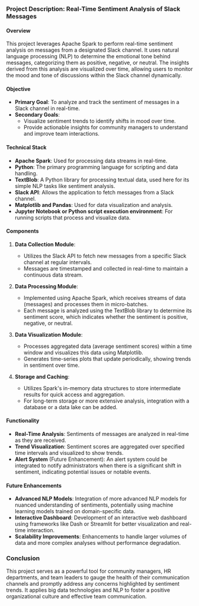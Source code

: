 
### Project Description: Real-Time Sentiment Analysis of Slack Messages

#### Overview
This project leverages Apache Spark to perform real-time sentiment analysis on messages from a designated Slack channel. It uses natural language processing (NLP) to determine the emotional tone behind messages, categorizing them as positive, negative, or neutral. The insights derived from this analysis are visualized over time, allowing users to monitor the mood and tone of discussions within the Slack channel dynamically.

#### Objective
- **Primary Goal**: To analyze and track the sentiment of messages in a Slack channel in real-time.
- **Secondary Goals**:
  - Visualize sentiment trends to identify shifts in mood over time.
  - Provide actionable insights for community managers to understand and improve team interactions.

#### Technical Stack
- **Apache Spark**: Used for processing data streams in real-time.
- **Python**: The primary programming language for scripting and data handling.
- **TextBlob**: A Python library for processing textual data, used here for its simple NLP tasks like sentiment analysis.
- **Slack API**: Allows the application to fetch messages from a Slack channel.
- **Matplotlib and Pandas**: Used for data visualization and analysis.
- **Jupyter Notebook or Python script execution environment**: For running scripts that process and visualize data.

#### Components
1. **Data Collection Module**:
   - Utilizes the Slack API to fetch new messages from a specific Slack channel at regular intervals.
   - Messages are timestamped and collected in real-time to maintain a continuous data stream.

2. **Data Processing Module**:
   - Implemented using Apache Spark, which receives streams of data (messages) and processes them in micro-batches.
   - Each message is analyzed using the TextBlob library to determine its sentiment score, which indicates whether the sentiment is positive, negative, or neutral.

3. **Data Visualization Module**:
   - Processes aggregated data (average sentiment scores) within a time window and visualizes this data using Matplotlib.
   - Generates time-series plots that update periodically, showing trends in sentiment over time.

4. **Storage and Caching**:
   - Utilizes Spark's in-memory data structures to store intermediate results for quick access and aggregation.
   - For long-term storage or more extensive analysis, integration with a database or a data lake can be added.

#### Functionality
- **Real-Time Analysis**: Sentiments of messages are analyzed in real-time as they are received.
- **Trend Visualization**: Sentiment scores are aggregated over specified time intervals and visualized to show trends.
- **Alert System** (Future Enhancement): An alert system could be integrated to notify administrators when there is a significant shift in sentiment, indicating potential issues or notable events.

#### Future Enhancements
- **Advanced NLP Models**: Integration of more advanced NLP models for nuanced understanding of sentiments, potentially using machine learning models trained on domain-specific data.
- **Interactive Dashboard**: Development of an interactive web dashboard using frameworks like Dash or Streamlit for better visualization and real-time interaction.
- **Scalability Improvements**: Enhancements to handle larger volumes of data and more complex analyses without performance degradation.

### Conclusion
This project serves as a powerful tool for community managers, HR departments, and team leaders to gauge the health of their communication channels and promptly address any concerns highlighted by sentiment trends. It applies big data technologies and NLP to foster a positive organizational culture and effective team communication.
